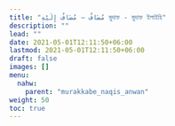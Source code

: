 ```yaml
---
title: "مُضَافٌ – مُضَافٌ إِلَيْهِ মুদাফ - মুদাফ ইলাইহি"
description: ""
lead: ""
date: 2021-05-01T12:11:50+06:00
lastmod: 2021-05-01T12:11:50+06:00
draft: false
images: []
menu: 
  nahw:
    parent: "murakkabe_naqis_anwan"
weight: 50
toc: true
---
```



